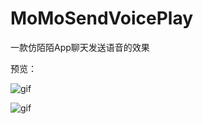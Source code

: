 # MoMoSendVoicePlay
一款仿陌陌App聊天发送语音的效果

预览：

![gif](https://github.com/sunzoulin/MoMoSendVoicePlay/blob/master/gif/review1.gif)

![gif](https://github.com/sunzoulin/MoMoSendVoicePlay/blob/master/gif/review2.gif)
